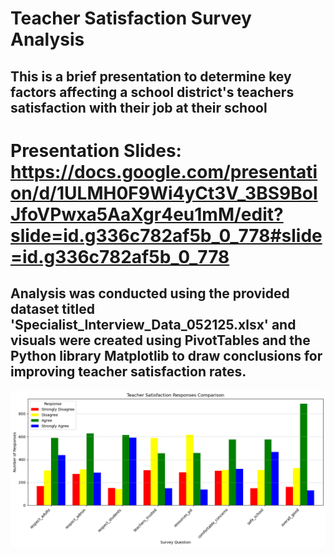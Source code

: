 # Teacher Satisfaction Survey Analysis
## This is a brief presentation to determine key factors affecting a school district's teachers satisfaction with their job at their school
# Presentation Slides: https://docs.google.com/presentation/d/1ULMH0F9Wi4yCt3V_3BS9BolJfoVPwxa5AaXgr4eu1mM/edit?slide=id.g336c782af5b_0_778#slide=id.g336c782af5b_0_778
## Analysis was conducted using the provided dataset titled 'Specialist_Interview_Data_052125.xlsx' and visuals were created using PivotTables and the Python library Matplotlib to draw conclusions for improving teacher satisfaction rates.
![Dashboard](output.png)
